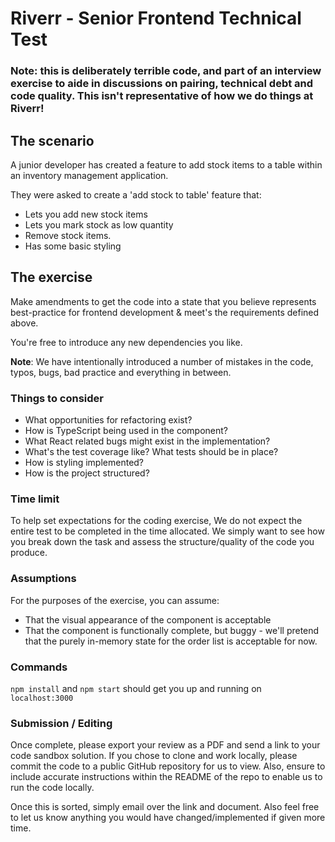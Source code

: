 # Riverr - Senior Frontend Technical Test

### Note: this is deliberately terrible code, and part of an interview exercise to aide in discussions on pairing, technical debt and code quality. This isn't representative of how we do things at Riverr!

## The scenario

A junior developer has created a feature to add stock items to a table within an inventory management application.

They were asked to create a 'add stock to table' feature that:

- Lets you add new stock items
- Lets you mark stock as low quantity
- Remove stock items.
- Has some basic styling

## The exercise

Make amendments to get the code into a state that you believe represents best-practice for frontend development & meet's the requirements defined above.

You're free to introduce any new dependencies you like.

**Note**: We have intentionally introduced a number of mistakes in the code, typos, bugs, bad practice and everything in between.

### Things to consider

- What opportunities for refactoring exist?
- How is TypeScript being used in the component?
- What React related bugs might exist in the implementation?
- What's the test coverage like? What tests should be in place?
- How is styling implemented?
- How is the project structured?

### Time limit

To help set expectations for the coding exercise, We do not expect the entire test to be completed in the time allocated. We simply want to see how you break down the task and assess the structure/quality of the code you produce.

### Assumptions

For the purposes of the exercise, you can assume:

- That the visual appearance of the component is acceptable
- That the component is functionally complete, but buggy - we'll pretend that the purely in-memory state for the order list is acceptable for now.

### Commands

`npm install` and `npm start` should get you up and running on `localhost:3000`

### Submission / Editing

Once complete, please export your review as a PDF and send a link to your code sandbox solution. If you chose to clone and work locally, please commit the code to a public GitHub repository for us to view. Also, ensure to include accurate instructions within the README of the repo to enable us to run the code locally.

Once this is sorted, simply email over the link and document. Also feel free to let us know anything you would have changed/implemented if given more time.

